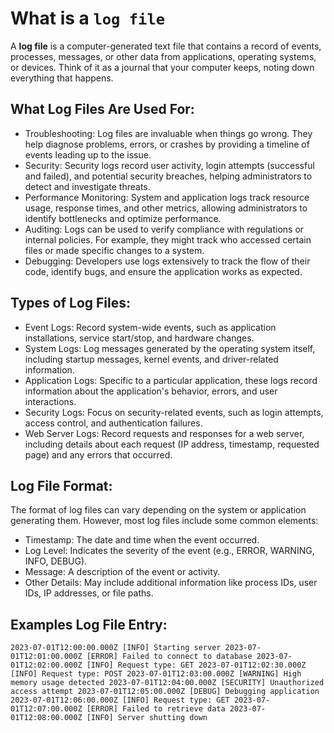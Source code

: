 # What is a `log file`

A **log file** is a computer-generated text file that contains a record of events, processes, messages, or other data from applications, operating systems, or devices. Think of it as a journal that your computer keeps, noting down everything that happens.

## What Log Files Are Used For:

- Troubleshooting: Log files are invaluable when things go wrong. They help diagnose problems, errors, or crashes by providing a timeline of events leading up to the issue.
- Security: Security logs record user activity, login attempts (successful and failed), and potential security breaches, helping administrators to detect and investigate threats.
- Performance Monitoring: System and application logs track resource usage, response times, and other metrics, allowing administrators to identify bottlenecks and optimize performance.
- Auditing: Logs can be used to verify compliance with regulations or internal policies. For example, they might track who accessed certain files or made specific changes to a system.
- Debugging: Developers use logs extensively to track the flow of their code, identify bugs, and ensure the application works as expected.

## Types of Log Files:

- Event Logs: Record system-wide events, such as application installations, service start/stop, and hardware changes.
- System Logs: Log messages generated by the operating system itself, including startup messages, kernel events, and driver-related information.
- Application Logs: Specific to a particular application, these logs record information about the application's behavior, errors, and user interactions.
- Security Logs: Focus on security-related events, such as login attempts, access control, and authentication failures.
- Web Server Logs: Record requests and responses for a web server, including details about each request (IP address, timestamp, requested page) and any errors that occurred.

## Log File Format:

The format of log files can vary depending on the system or application generating them. However, most log files include some common elements:

- Timestamp: The date and time when the event occurred.
- Log Level: Indicates the severity of the event (e.g., ERROR, WARNING, INFO, DEBUG).
- Message: A description of the event or activity.
- Other Details: May include additional information like process IDs, user IDs, IP addresses, or file paths.

## Examples Log File Entry:
`
2023-07-01T12:00:00.000Z [INFO] Starting server
2023-07-01T12:01:00.000Z [ERROR] Failed to connect to database
2023-07-01T12:02:00.000Z [INFO] Request type: GET
2023-07-01T12:02:30.000Z [INFO] Request type: POST
2023-07-01T12:03:00.000Z [WARNING] High memory usage detected
2023-07-01T12:04:00.000Z [SECURITY] Unauthorized access attempt
2023-07-01T12:05:00.000Z [DEBUG] Debugging application
2023-07-01T12:06:00.000Z [INFO] Request type: GET
2023-07-01T12:07:00.000Z [ERROR] Failed to retrieve data
2023-07-01T12:08:00.000Z [INFO] Server shutting down
`
